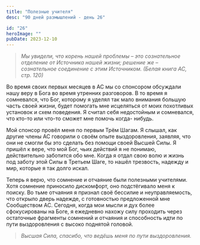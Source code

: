 ```yaml
---
title: "Полезные учителя"
desc: "90 дней размышлений - день 26"

id: "26"
heroImage: ""
pubDate: 2023-12-10
---
```

> _Мы увидели, что корень нашей проблемы – это сознательное отделение от
> Источника нашей жизни; решение же – сознательное соединение с этим
> Источником. (Белая книга АС, стр. 120)_

Во время своих первых месяцев в АС мы со спонсором обсуждали нашу веру в Бога
во время утренних разговоров. В то время я сомневался, что Бог, которому я
уделял так мало внимания большую часть своей жизни, будет помогать мне
исцеляться от моих похотливых установок и схем поведения. Я считал себя
недостойным и сомневался, что кто-то или что-то сможет мне помочь когда-
нибудь.

Мой спонсор провёл меня по первым Трём Шагам. Я слышал, как другие члены АС
говорили о своём опыте выздоровления, заявляя, что они не смогли бы это
сделать без помощи своей Высшей Силы. Я пришёл к вере, что мой Бог, чьих
действий я не понимаю, действительно заботится обо мне. Когда я отдал свою
волю и жизнь под заботу этой Силы в Третьем Шаге, то нашёл трезвость, надежду
и мир, которые я так долго искал.

Теперь я верю, что сомнение и отчаяние были полезными учителями. Хотя сомнение
приносило дискомфорт, оно подстёгивало меня к поиску. Во тьме отчаяния я
признал своё бессилие и неуправляемость, что открыло дверь надежде, с
готовностью предложенной мне Сообществом АС. Сегодня, когда мои мысли и дух
более сфокусированы на Боге, я ежедневно нахожу силу проходить через
остаточные фрагменты сомнений и отчаяния и способность идти по пути
выздоровления с высоко поднятой головой.

> _Высшая Сила, спасибо, что ведёшь меня по пути выздоровления._

